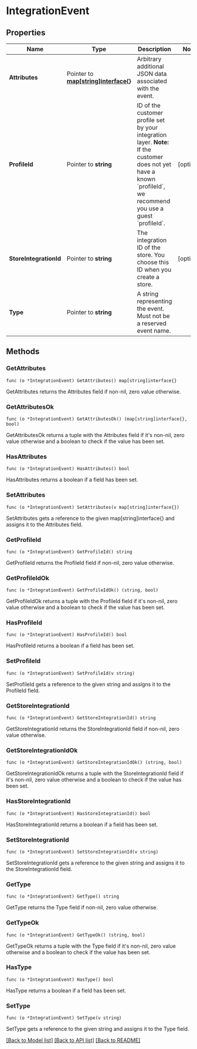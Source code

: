 # IntegrationEvent

## Properties

Name | Type | Description | Notes
------------ | ------------- | ------------- | -------------
**Attributes** | Pointer to [**map[string]interface{}**](.md) | Arbitrary additional JSON data associated with the event. | 
**ProfileId** | Pointer to **string** | ID of the customer profile set by your integration layer.  **Note:** If the customer does not yet have a known &#x60;profileId&#x60;, we recommend you use a guest &#x60;profileId&#x60;.  | [optional] 
**StoreIntegrationId** | Pointer to **string** | The integration ID of the store. You choose this ID when you create a store. | [optional] 
**Type** | Pointer to **string** | A string representing the event. Must not be a reserved event name. | 

## Methods

### GetAttributes

`func (o *IntegrationEvent) GetAttributes() map[string]interface{}`

GetAttributes returns the Attributes field if non-nil, zero value otherwise.

### GetAttributesOk

`func (o *IntegrationEvent) GetAttributesOk() (map[string]interface{}, bool)`

GetAttributesOk returns a tuple with the Attributes field if it's non-nil, zero value otherwise
and a boolean to check if the value has been set.

### HasAttributes

`func (o *IntegrationEvent) HasAttributes() bool`

HasAttributes returns a boolean if a field has been set.

### SetAttributes

`func (o *IntegrationEvent) SetAttributes(v map[string]interface{})`

SetAttributes gets a reference to the given map[string]interface{} and assigns it to the Attributes field.

### GetProfileId

`func (o *IntegrationEvent) GetProfileId() string`

GetProfileId returns the ProfileId field if non-nil, zero value otherwise.

### GetProfileIdOk

`func (o *IntegrationEvent) GetProfileIdOk() (string, bool)`

GetProfileIdOk returns a tuple with the ProfileId field if it's non-nil, zero value otherwise
and a boolean to check if the value has been set.

### HasProfileId

`func (o *IntegrationEvent) HasProfileId() bool`

HasProfileId returns a boolean if a field has been set.

### SetProfileId

`func (o *IntegrationEvent) SetProfileId(v string)`

SetProfileId gets a reference to the given string and assigns it to the ProfileId field.

### GetStoreIntegrationId

`func (o *IntegrationEvent) GetStoreIntegrationId() string`

GetStoreIntegrationId returns the StoreIntegrationId field if non-nil, zero value otherwise.

### GetStoreIntegrationIdOk

`func (o *IntegrationEvent) GetStoreIntegrationIdOk() (string, bool)`

GetStoreIntegrationIdOk returns a tuple with the StoreIntegrationId field if it's non-nil, zero value otherwise
and a boolean to check if the value has been set.

### HasStoreIntegrationId

`func (o *IntegrationEvent) HasStoreIntegrationId() bool`

HasStoreIntegrationId returns a boolean if a field has been set.

### SetStoreIntegrationId

`func (o *IntegrationEvent) SetStoreIntegrationId(v string)`

SetStoreIntegrationId gets a reference to the given string and assigns it to the StoreIntegrationId field.

### GetType

`func (o *IntegrationEvent) GetType() string`

GetType returns the Type field if non-nil, zero value otherwise.

### GetTypeOk

`func (o *IntegrationEvent) GetTypeOk() (string, bool)`

GetTypeOk returns a tuple with the Type field if it's non-nil, zero value otherwise
and a boolean to check if the value has been set.

### HasType

`func (o *IntegrationEvent) HasType() bool`

HasType returns a boolean if a field has been set.

### SetType

`func (o *IntegrationEvent) SetType(v string)`

SetType gets a reference to the given string and assigns it to the Type field.


[[Back to Model list]](../README.md#documentation-for-models) [[Back to API list]](../README.md#documentation-for-api-endpoints) [[Back to README]](../README.md)



